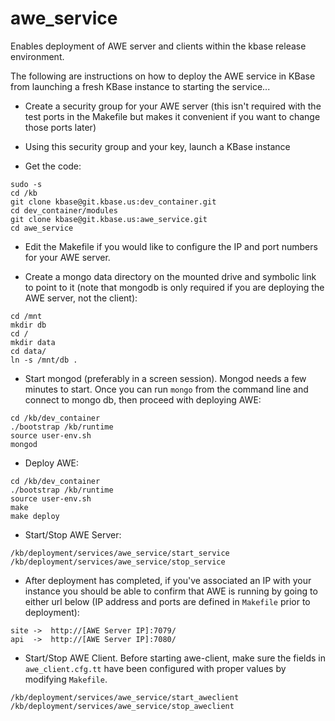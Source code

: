awe_service
===========
Enables deployment of AWE server and clients within the kbase release environment.

The following are instructions on how to deploy the AWE service in KBase from launching a fresh KBase instance to starting the service...

- Create a security group for your AWE server (this isn't required with the test ports in the Makefile but makes it convenient if you want to change those ports later)

- Using this security group and your key, launch a KBase instance

- Get the code:
```
sudo -s
cd /kb
git clone kbase@git.kbase.us:dev_container.git
cd dev_container/modules
git clone kbase@git.kbase.us:awe_service.git
cd awe_service
```

- Edit the Makefile if you would like to configure the IP and port numbers for your AWE server.

- Create a mongo data directory on the mounted drive and symbolic link to point to it (note that mongodb is only required if you are deploying the AWE server, not the client):
```
cd /mnt
mkdir db
cd /
mkdir data
cd data/
ln -s /mnt/db .
```

- Start mongod (preferably in a screen session). Mongod needs a few minutes to start.  Once you can run `mongo` from the command line and connect to mongo db, then proceed with deploying AWE:
```
cd /kb/dev_container
./bootstrap /kb/runtime
source user-env.sh
mongod
```

- Deploy AWE:
```
cd /kb/dev_container
./bootstrap /kb/runtime
source user-env.sh
make
make deploy
```

- Start/Stop AWE Server:
```
/kb/deployment/services/awe_service/start_service
/kb/deployment/services/awe_service/stop_service
```

- After deployment has completed, if you've associated an IP with your instance you should be able to confirm that AWE is running by going to either url below (IP address and ports are defined in `Makefile` prior to deployment):
```
site ->  http://[AWE Server IP]:7079/
api  ->  http://[AWE Server IP]:7080/
```

- Start/Stop AWE Client. Before starting awe-client, make sure the fields in `awe_client.cfg.tt` have been configured with proper values by modifying `Makefile`.
```
/kb/deployment/services/awe_service/start_aweclient
/kb/deployment/services/awe_service/stop_aweclient
```
